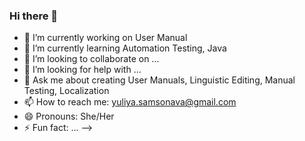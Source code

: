 ### Hi there 👋

- 🔭 I’m currently working on User Manual
- 🌱 I’m currently learning Automation Testing, Java
- 👯 I’m looking to collaborate on ...
- 🤔 I’m looking for help with ...
- 💬 Ask me about creating User Manuals, Linguistic Editing, Manual Testing, Localization
- 📫 How to reach me: yuliya.samsonava@gmail.com
- 😄 Pronouns: She/Her
- ⚡ Fun fact: ...
-->
